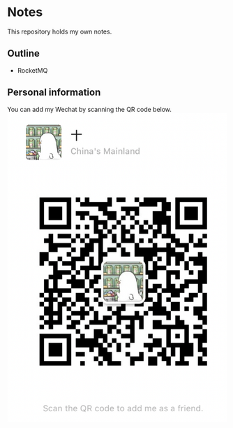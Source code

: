 # Notes

This repository holds my own notes.

## Outline

- RocketMQ

## Personal information

You can add my Wechat by scanning the QR code below.
![QRCode](./Images/QRcode.png)
